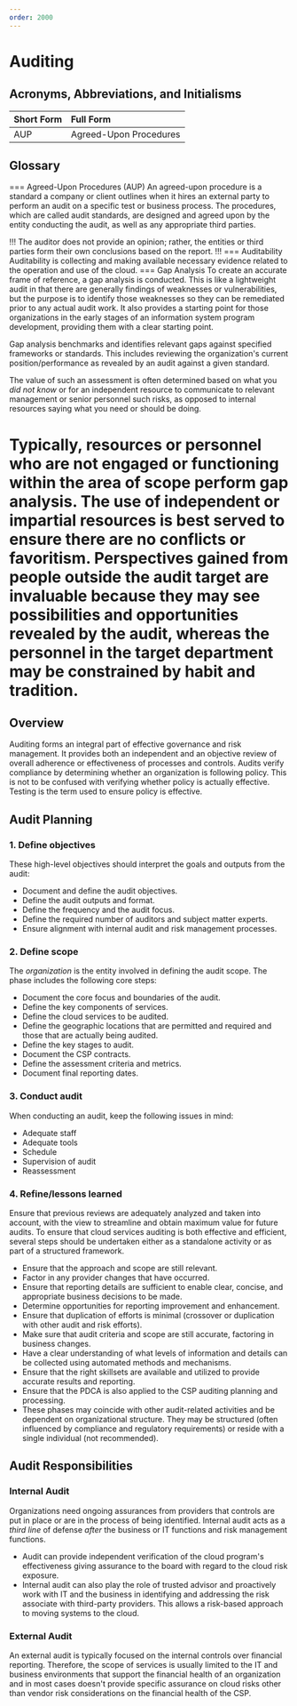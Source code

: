 ```yaml
---
order: 2000
---
```


# Auditing

## Acronyms, Abbreviations, and Initialisms

Short Form | Full Form
:--- | :---
AUP | Agreed-Upon Procedures

## Glossary

=== Agreed-Upon Procedures (AUP)
An agreed-upon procedure is a standard a company or client outlines when it hires an external party to perform an audit on a specific test or business process. The procedures, which are called audit standards, are designed and agreed upon by the entity conducting the audit, as well as any appropriate third parties.

!!!
The auditor does not provide an opinion; rather, the entities or third parties form their own conclusions based on the report.
!!!
=== Auditability
Auditability is collecting and making available necessary evidence related to the operation and use of the cloud.
=== Gap Analysis
To create an accurate frame of reference, a gap analysis is conducted. This is like a lightweight audit in that there are generally findings of weaknesses or vulnerabilities, but the purpose is to identify those weaknesses so they can be remediated prior to any actual audit work. It also provides a starting point for those organizations in the early stages of an information system program development, providing them with a clear starting point.

Gap analysis benchmarks and identifies relevant gaps against specified frameworks or standards. This includes reviewing the organization's current position/performance as revealed by an audit against a given standard.

The value of such an assessment is often determined based on what you *did not know* or for an independent resource to communicate to relevant management or senior personnel such risks, as opposed to internal resources saying what you need or should be doing.

Typically, resources or personnel who are not engaged or functioning within the area of scope perform gap analysis. The use of independent or impartial resources is best served to ensure there are no conflicts or favoritism. Perspectives gained from people outside the audit target are invaluable because they may see possibilities and opportunities revealed by the audit, whereas the personnel in the target department may be constrained by habit and tradition.
===

## Overview

Auditing forms an integral part of effective governance and risk management. It provides both an independent and an objective review of overall adherence or effectiveness of processes and controls. Audits verify compliance by determining whether an organization is following policy. This is not to be confused with verifying whether policy is actually effective. Testing is the term used to ensure policy is effective.

## Audit Planning

### 1. Define objectives

These high-level objectives should interpret the goals and outputs from the audit:

- Document and define the audit objectives.
- Define the audit outputs and format.
- Define the frequency and the audit focus.
- Define the required number of auditors and subject matter experts.
- Ensure alignment with internal audit and risk management processes.

### 2. Define scope

The *organization* is the entity involved in defining the audit scope. The phase includes the following core steps:

- Document the core focus and boundaries of the audit.
- Define the key components of services.
- Define the cloud services to be audited.
- Define the geographic locations that are permitted and required and those that are actually being audited.
- Define the key stages to audit.
- Document the CSP contracts.
- Define the assessment criteria and metrics.
- Document final reporting dates.

### 3. Conduct audit

When conducting an audit, keep the following issues in mind:

- Adequate staff
- Adequate tools
- Schedule
- Supervision of audit
- Reassessment

### 4. Refine/lessons learned

Ensure that previous reviews are adequately analyzed and taken into account, with the view to streamline and obtain maximum value for future audits. To ensure that cloud services auditing is both effective and efficient, several steps should be undertaken either as a standalone activity or as part of a structured framework.

- Ensure that the approach and scope are still relevant.
- Factor in any provider changes that have occurred.
- Ensure that reporting details are sufficient to enable clear, concise, and appropriate business decisions to be made.
- Determine opportunities for reporting improvement and enhancement.
- Ensure that duplication of efforts is minimal (crossover or duplication with other audit and risk efforts).
- Make sure that audit criteria and scope are still accurate, factoring in business changes.
- Have a clear understanding of what levels of information and details can be collected using automated methods and mechanisms.
- Ensure that the right skillsets are available and utilized to provide accurate results and reporting.
- Ensure that the PDCA is also applied to the CSP auditing planning and processing.
- These phases may coincide with other audit-related activities and be dependent on organizational structure. They may be structured (often influenced by compliance and regulatory requirements) or reside with a single individual (not recommended).

## Audit Responsibilities

### Internal Audit

Organizations need ongoing assurances from providers that controls are put in place or are in the process of being identified. Internal audit acts as a *third line* of defense *after* the business or IT functions and risk management functions.

- Audit can provide independent verification of the cloud program's effectiveness giving assurance to the board with regard to the cloud risk exposure.
- Internal audit can also play the role of trusted advisor and proactively work with IT and the business in identifying and addressing the risk associate with third-party providers. This allows a risk-based approach to moving systems to the cloud.

### External Audit

An external audit is typically focused on the internal controls over financial reporting. Therefore, the scope of services is usually limited to the IT and business environments that support the financial health of an organization and in most cases doesn't provide specific assurance on cloud risks other than vendor risk considerations on the financial health of the CSP.
